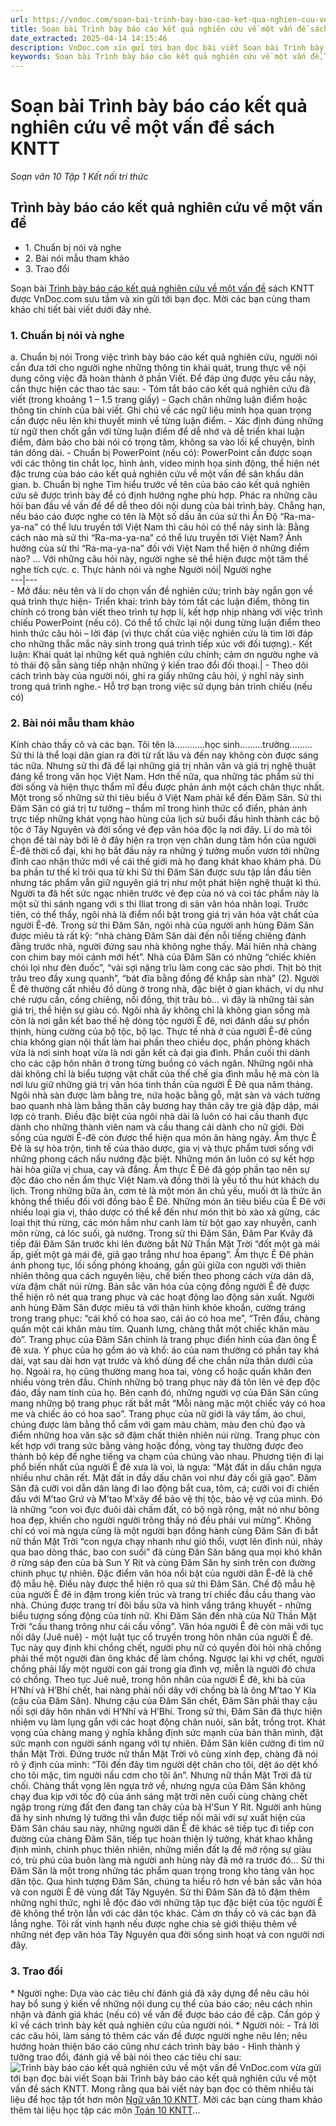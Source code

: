 ```yaml
---
url: https://vndoc.com/soan-bai-trinh-bay-bao-cao-ket-qua-nghien-cuu-ve-mot-van-de-sach-kntt-277468
title: Soạn bài Trình bày báo cáo kết quả nghiên cứu về một vấn đề sách KNTT - Soạn văn 10 Tập 1 Kết nối tri thức - VnDoc.com
date_extracted: 2025-04-14 14:15:46
description: VnDoc.com xin gửi tới bạn đọc bài viết Soạn bài Trình bày báo cáo kết quả nghiên cứu về một vấn đề sách KNTT. Mời các bạn cùng tham khảo.
keywords: Soạn bài Trình bày báo cáo kết quả nghiên cứu về một vấn đề,Trình bày báo cáo kết quả nghiên cứu về một vấn đề,soạn Trình bày báo cáo kết quả nghiên cứu về một vấn đề,ngữ văn 10 KNTT,soạn văn 10
---
```


# Soạn bài Trình bày báo cáo kết quả nghiên cứu về một vấn đề sách KNTT
 _Soạn văn 10 Tập 1 Kết nối tri thức_
## Trình bày báo cáo kết quả nghiên cứu về một vấn đề
  * 1\. Chuẩn bị nói và nghe
  * 2\. Bài nói mẫu tham khảo
  * 3\. Trao đổi

Soạn bài [Trình bày báo cáo kết quả nghiên cứu về một vấn đề](<https://vndoc.com/soan-bai-trinh-bay-bao-cao-ket-qua-nghien-cuu-ve-mot-van-de-sach-kntt-277468>) sách KNTT được VnDoc.com sưu tầm và xin gửi tới bạn đọc. Mời các bạn cùng tham khảo chi tiết bài viết dưới đây nhé.
### 1\. Chuẩn bị nói và nghe
a. Chuẩn bị nói
Trong việc trình bày báo cáo kết quả nghiên cứu, người nói cần đưa tới cho người nghe những thông tin khái quát, trung thực về nội dung công việc đã hoàn thành ở phần Viết. Để đáp ứng được yêu cầu này, cần thực hiện các thao tác sau:
\- Tóm tắt báo cáo kết quả nghiên cứu đã viết \(trong khoảng 1 – 1.5 trang giấy\)
\- Gạch chân những luận điểm hoặc thông tin chính của bài viết. Ghi chú về các ngữ liệu minh họa quan trọng cần được nêu lên khi thuyết minh về từng luận điểm.
\- Xác định đúng những từ ngữ then chốt gắn với từng luận điểm để dễ nhớ và dễ triển khai luận điểm, đảm bảo cho bài nói có trọng tâm, không sa vào lối kể chuyện, bỉnh tán dông dài.
\- Chuẩn bị PowerPoint \(nếu có\): PowerPoint cần được soạn với các thông tin chắt lọc, hình ảnh, video minh họa sinh động, thể hiện nét đặc trưng của báo cáo kết quả nghiên cứu về một vấn đề sân khấu dân gian.
b. Chuẩn bị nghe
Tìm hiểu trước về tên của báo cáo kết quả nghiên cứu sẽ được trình bày để có định hướng nghe phù hợp. Phác ra những câu hỏi ban đầu về vấn đề để dễ theo dõi nội dung của bài trình bày. Chẳng hạn, nếu báo cáo được nghe có tên là Một số dấu ấn của sử thi Ấn Độ “Ra-ma-ya-na” có thể lưu truyền tới Việt Nam thì câu hỏi có thể nảy sinh là: Bằng cách nào mà sử thi “Ra-ma-ya-na” có thể lưu truyền tới Việt Nam? Ảnh hưởng của sử thi “Ra-ma-ya-na” đối với Việt Nam thể hiện ở những điểm nào? … Với những câu hỏi này, người nghe sẽ thể hiện được một tâm thế nghe tích cực.
c. Thực hành nói và nghe
Người nói| Người nghe  
---|---  
\- Mở đầu: nêu tên và lí do chọn vấn đề nghiên cứu; trình bày ngắn gọn về quá trình thực hiện\- Triển khai: trình bày tóm tắt các luận điểm, thông tin chính có trong bản viết theo trình tự hợp lí, kết hợp nhịp nhàng với việc trình chiếu PowerPoint \(nếu có\). Có thể tổ chức lại nội dung từng luận điểm theo hình thức câu hỏi – lời đáp \(vì thực chất của việc nghiên cứu là tìm lời đáp cho những thắc mắc nảy sinh trong quá trình tiếp xúc với đối tượng\).\- Kết luận: Khái quát lại những kết quả nghiên cứu chính; cảm ơn ngườu nghe và tỏ thái độ sẵn sàng tiếp nhận những ý kiến trao đổi đối thoại.| \- Theo dõi cách trình bày của người nói, ghi ra giấy những câu hỏi, ý nghĩ nảy sinh trong quá trình nghe.\- Hỗ trợ bạn trong việc sử dụng bản trình chiếu \(nếu có\)  
### 2\. Bài nói mẫu tham khảo
Kính chào thầy cô và các bạn. Tôi tên là............học sinh.........trường.........
Sử thi là thể loại dân gian ra đời từ rất lâu và đến nay không còn được sáng tác nữa. Nhưng sử thi đã để lại những giá trị nhân văn và giá trị nghệ thuật đáng kể trong văn học Việt Nam. Hơn thế nữa, qua những tác phẩm sử thi đời sống và hiện thực thẩm mĩ đều được phản ánh một cách chân thực nhất. Một trong số những sử thi tiêu biểu ở Việt Nam phải kể đến Đăm Săn. Sử thi Đăm Săn có giá trị tư tưởng – thẩm mĩ trong hình thức cổ điển, phản ánh trực tiếp những khát vọng hào hùng của lịch sử buổi đầu hình thành các bộ tộc ở Tây Nguyên và đời sống vẻ đẹp văn hóa độc lạ nơi đây.
Lí do mà tôi chọn đề tài này bởi lẽ ở đây hiện ra trọn vẹn chân dung tâm hồn của người Ê-đê thời cổ đại, khi họ bắt đầu nảy ra những ý tưởng muốn vươn tới những đỉnh cao nhận thức mới về cái thế giới mà họ đang khát khao khám phá. Dù ba phần tư thế kỉ trôi qua từ khi Sử thi Đăm Săn được sưu tập lần đầu tiên nhưng tác phẩm vẫn giữ nguyên giá trị như một phát hiện nghệ thuật kì thú. Người ta đã hết sức ngạc nhiên trước vẻ đẹp của nó và coi tác phẩm này là một sử thi sánh ngang với s thi Iliat trong di sản văn hóa nhân loại.
Trước tiên, có thể thấy, ngôi nhà là điểm nổi bật trong giá trị văn hóa vật chất của người Ê-đê. Trong sử thi Đăm Săn, ngôi nhà của người anh hùng Đăm Săn được miêu tả rất kỹ: “nhà chàng Đăm Săn dài đến nỗi tiếng chiêng đánh đằng trước nhà, người đứng sau nhà không nghe thấy. Mái hiên nhà chàng con chim bay mỏi cánh mới hết”. Nhà của Đăm Săn có những “chiếc khiên chói lọi như đèn đuốc”, “vải sợi nặng trĩu làm cong các sào phơi. Thịt bò thịt trâu treo đầy xung quanh”, “bát đĩa bằng đồng để khắp sàn nhà” \(2\). Người Ê đê thường cất nhiều đồ dùng ở trong nhà, đặc biệt ở gian khách, ví dụ như ché rượu cần, cồng chiêng, nồi đồng, thịt trâu bò... vì đây là những tài sản giá trị, thể hiện sự giàu có. Ngôi nhà ấy không chỉ là không gian sống mà còn là nơi gắn kết bao thế hệ dòng tộc người Ê đê, nơi đánh dấu sự phồn thịnh, hùng cường của bộ tộc, bộ lạc. Thực tế nhà ở của người Ê-đê cũng chia không gian nội thất làm hai phần theo chiều dọc, phần phòng khách vừa là nơi sinh hoạt vừa là nơi gắn kết cả đại gia đình. Phần cuối thì dành cho các cặp hôn nhân ở trong từng buồng có vách ngăn. Những ngôi nhà dài không chỉ là biểu tượng vật chất của thế chế gia đình mẫu hệ mà còn là nơi lưu giữ những giá trị văn hóa tinh thần của người Ê Đê qua năm tháng. Ngôi nhà sàn được làm bằng tre, nứa hoặc bằng gỗ, mặt sàn và vách tường bao quanh nhà làm bằng thân cây bương hay thân cây tre già đập dập, mái lợp cỏ tranh. Điều đặc biệt của ngôi nhà dài là luôn có hai cầu thanh đực dành cho những thành viên nam và cầu thang cái dành cho nữ giới.
Đời sống của người Ê-đê còn được thể hiện qua món ăn hàng ngày. Ẩm thực Ê Đê là sự hòa trộn, tinh tế của thảo dược, gia vị và thực phẩm tươi sống với những phong cách nấu nướng đặc biệt. Những món ăn luôn có sự kết hợp hài hòa giữa vị chua, cay và đắng. Ẩm thực Ê Đê đã góp phần tạo nên sự độc đáo cho nền ẩm thực Việt Nam.và đồng thời là yếu tố thu hút khách du lịch. Trong những bữa ăn, cơm tẻ là một món ăn chủ yếu, muối ớt là thức ăn không thể thiếu đối với đồng bào Ê Đê. Những món ăn tiêu biểu của Ê Đê với nhiều loại gia vị, thảo dược có thể kể đến như món thịt bò xào xả gừng, các loại thịt thú rừng, các món hầm như canh làm từ bột gạo xay nhuyễn, canh môn rừng, cá lóc suối, gà nướng. Trong sử thi Đăm Săn, Đăm Par Kvây đã tiếp đãi Đăm Săn trước khi lên đường bắt Nữ Thần Mặt Trời “đốt một gà mái ấp, giết một gà mái đẻ, giã gạo trắng như hoa êpang”. Ẩm thực Ê Đê phản ánh phong tục, lối sống phóng khoáng, gần gũi giữa con người với thiên nhiên thông qua cách nguyên liệu, chế biến theo phong cách vừa dân dã, vừa đậm chất núi rừng.
Bản sắc văn hóa của cộng đồng người Ê đê được thể hiện rõ nét qua trang phục và các hoạt động lao động sản xuất. Người anh hùng Đăm Săn được miêu tả với thân hình khỏe khoắn, cường tráng trong trang phục: “cái khố có hoa sao, cái áo có hoa me”, “Trên đầu, chàng quấn một cái khăn màu tím. Quanh lưng, chàng thắt một chiếc khăn màu đỏ”. Trang phục của Đăm Săn chính là trang phục điển hình của đàn ông Ê đê xưa. Y phục của họ gồm áo và khố: áo của nam thường có phần tay khá dài, vạt sau dài hơn vạt trước và khố dùng để che chắn nửa thân dưới của họ. Ngoài ra, họ cũng thường mang hoa tai, vòng cổ hoặc quấn khăn đen nhiều vòng trên đầu. Chính những bộ trang phục này đã tôn lên vẻ đẹp độc đáo, đầy nam tính của họ. Bên cạnh đó, những người vợ của Đăn Săn cũng mang những bộ trang phục rất bắt mắt “Mỗi nàng mặc một chiếc váy có hoa me và chiếc áo có hoa sao”. Trang phục của nữ giới là váy tấm, áo chui, chúng được làm bằng thổ cẩm với gam màu chàm, màu đen chủ đạo và điểm những hoa văn sặc sỡ đậm chất thiên nhiên núi rừng. Trang phục còn kết hợp với trang sức bằng vàng hoặc đồng, vòng tay thường được đeo thành bộ kép để nghe tiếng va chạm của chúng vào nhau.
Phương tiện đi lại phổ biến nhất của người Ê đê xưa là voi, là ngựa: “Mặt đất in dấu chân ngựa nhiều như chân rết. Mặt đất in đầy dấu chân voi như đáy cối giã gạo”. Đăm Săn đã cưỡi voi dẫn dân làng đi lao động bắt cua, tôm, cá; cưỡi voi đi chiến đấu với M’tao Grứ và M’tao M’xây để bảo vệ thị tộc, bảo vệ vợ của mình. Đó là những “con voi đực đuôi dài chấm đất, có bộ ngà rộng, mặt nó như bông hoa đẹp, khiến cho người người trông thấy nó đều phải vui mừng”. Không chỉ có voi mà ngựa cũng là một người bạn đồng hành cùng Đăm Săn đi bắt nữ thần Mặt Trời “con ngựa chạy nhanh như gió thổi, vượt lên đỉnh núi, nhảy qua bao dòng thác, bao con suối” đã cùng Đăn Săn băng qua mọi khó khăn ở rừng sáp đen của bà Sun Y Rít và cùng Đăm Săn hy sinh trên con đường chinh phục tự nhiên.
Đặc điểm văn hóa nổi bật của người dân Ê-đê là chế độ mẫu hệ. Điều này được thể hiện rõ qua sử thi Đăm Săn. Chế độ mẫu hệ của người Ê đê in đậm trong kiến trúc và trang trí chiếc đầu cầu thang vào nhà. Chúng được trang trí đôi bầu sữa và hình vầng trăng khuyết - những biểu tượng sống động của tính nữ. Khi Đăm Săn đến nhà của Nữ Thần Mặt Trời “cầu thang trông như cái cầu vồng”. Văn hóa người Ê đê còn mãi với tục nối dây \(Juê nuê\) - một luật tục cổ truyền trong hôn nhân của người Ê đê. Tục này quy định khi chồng chết, người phụ nữ có quyền đòi hỏi nhà chồng phải thế một người đàn ông khác để làm chồng. Ngược lại khi vợ chết, người chồng phải lấy một người con gái trong gia đình vợ, miễn là người đó chưa có chồng. Theo tục Juê nuê, trong hôn nhân của người Ê đê, khi bà của H’Nhí và H’Bhí chết, hai nàng phải nối dây với chồng bà là ông M’tao Y Kla \(cậu của Đăm Săn\). Nhưng cậu của Đăm Săn chết, Đăm Săn phải thay cậu nối sợi dây hôn nhân với H’Nhí và H’Bhí. Trong sử thi, Đăm Săn đã thực hiện nhiệm vụ làm lụng gắn với các hoạt động chăn nuôi, săn bắt, trồng trọt. Khát vọng của chàng mang ý nghĩa khẳng định sức mạnh của bản thân mình, đặt sức mạnh con người sánh ngang với tự nhiên. Đăm Săn kiên cường đi tìm nữ thần Mặt Trời. Đứng trước nữ thần Mặt Trời vô cùng xinh đẹp, chàng đã nói rõ ý định của mình: “Tôi đến đây tìm người dệt chăn cho tôi, dệt áo dệt khố cho tôi mặc, tìm người nấu cơm cho tôi ăn”. Nhưng nữ thần Mặt Trời đã từ chối. Chàng thất vọng lên ngựa trở về, nhưng ngựa của Đăm Săn không chạy đua kịp với tốc độ của ánh sáng mặt trời nên cuối cùng chàng chết ngập trong rừng đất đen đang tan chảy của bà H’Sun Y Rít. Người anh hùng đã hy sinh nhưng lý tưởng thì vẫn được tiếp nối mãi với sự xuất hiện của Đăm Săn cháu sau này, những người dân Ê đê khác sẽ tiếp tục đi tiếp con đường của chàng Đăm Săn, tiếp tục hoàn thiện lý tưởng, khát khao khẳng định mình, chinh phục thiên nhiên, những miền đất lạ để mở rộng sự giàu có, trù phú của buôn làng mà người anh hùng này đã mở ra trước đó…
Sử thi Đăm Săn là một trong những tác phẩm quan trọng trong kho tàng văn học dân tộc. Qua hình tượng Đăm Săn, chúng ta hiểu rõ hơn về bản sắc văn hóa và con người Ê đê vùng đất Tây Nguyên. Sử thi Đăm Săn đã tô đậm thêm những nghi thức, nghi lễ độc đáo với những tập tục đặc biệt của tộc người Ê đê không thể trộn lẫn với các dân tộc khác.
Cảm ơn thầy cô và các bạn đã lắng nghe. Tôi rất vinh hạnh nếu được nghe chia sẻ giới thiệu thêm về những nét đẹp văn hóa Tây Nguyên qua đời sống sinh hoạt và con người nơi đây.
### 3\. Trao đổi
\* Người nghe:
Dựa vào các tiêu chí đánh giá đã xây dựng để nêu câu hỏi hay bổ sung ý kiến về những nội dung cụ thể của báo cáo; nêu cách nhìn nhận và đánh giá khác \(nếu có\) về vấn đề được báo cáo đề cập. Cần góp ý kĩ về cách trình bày kết quả nghiên cứu của người nói.
\* Người nói:
\- Trả lời các câu hỏi, làm sáng tỏ thêm các vấn đề được người nghe nêu lên; nêu hướng hoàn thiện báo cáo cũng như cách trình bày báo
\- Hình thành ý tưởng trao đổi, đánh giá về bài nói theo các tiêu chí sau:
![Trình bày báo cáo kết quả nghiên cứu về một vấn đề](https://i.vdoc.vn/data/image/2022/10/06/soan-bai-trinh-bay-bao-cao-ket-qua-nghien-cuu-ve-mot-van-de-1.jpg)
VnDoc.com vừa gửi tới bạn đọc bài viết Soạn bài Trình bày báo cáo kết quả nghiên cứu về một vấn đề sách KNTT. Mong rằng qua bài viết này bạn đọc có thêm nhiều tài liệu để học tập tốt hơn môn [Ngữ văn 10 KNTT](<https://vndoc.com/ngu-van-10-ket-noi-tri-thuc-tap1>). Mời các bạn cùng tham khảo thêm tài liệu học tập các môn [Toán 10 KNTT](<https://vndoc.com/toan-10-ket-noi-tri-thuc-tap1>)...
